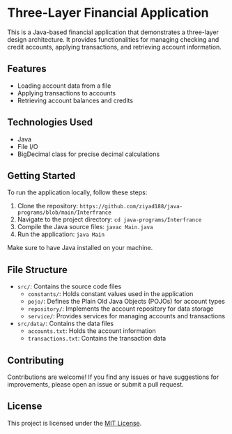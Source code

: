 # Three-Layer Financial Application

This is a Java-based financial application that demonstrates a three-layer design architecture. It provides functionalities for managing checking and credit accounts, applying transactions, and retrieving account information.

## Features

- Loading account data from a file
- Applying transactions to accounts
- Retrieving account balances and credits

## Technologies Used

- Java
- File I/O
- BigDecimal class for precise decimal calculations

## Getting Started

To run the application locally, follow these steps:

1. Clone the repository: `https://github.com/ziyad188/java-programs/blob/main/Interfrance`
2. Navigate to the project directory: `cd java-programs/Interfrance`
3. Compile the Java source files: `javac Main.java`
4. Run the application: `java Main`

Make sure to have Java installed on your machine.

## File Structure

- `src/`: Contains the source code files
   - `constants/`: Holds constant values used in the application
   - `pojo/`: Defines the Plain Old Java Objects (POJOs) for account types
   - `repository/`: Implements the account repository for data storage
   - `service/`: Provides services for managing accounts and transactions
- `src/data/`: Contains the data files
   - `accounts.txt`: Holds the account information
   - `transactions.txt`: Contains the transaction data

## Contributing

Contributions are welcome! If you find any issues or have suggestions for improvements, please open an issue or submit a pull request.

## License

This project is licensed under the [MIT License](LICENSE).

